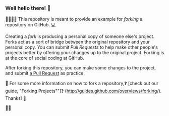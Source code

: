 ### Well hello there! 🖖
👨‍💻👩‍💻
This repository is meant to provide an example for *forking* a repository on GitHub. 💻

Creating a *fork* is producing a personal copy of someone else's project. Forks act as a sort of bridge between the original repository and your personal copy. You can submit *Pull Requests* to help make other people's projects better by offering your changes up to the original project. Forking is at the core of social coding at GitHub.

After forking this repository, you can make some changes to the project, and submit [a Pull Request](https://github.com/octocat/Spoon-Knife/pulls) as practice.

📢 For some more information on how to fork a repository,❓ [check out our guide, "Forking Projects""]❓ (http://guides.github.com/overviews/forking/). Thanks! :sparkling_heart:

🧑‍💻
